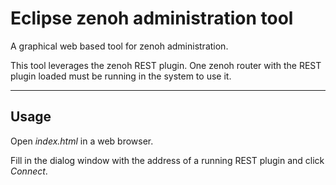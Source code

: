# Eclipse zenoh administration tool

A graphical web based tool for zenoh administration.

This tool leverages the zenoh REST plugin. One zenoh router with the REST plugin loaded must be running in the system to use it.

-------------------------------
## Usage

Open *index.html* in a web browser. 

Fill in the dialog window with the address of a running REST plugin and click *Connect*.